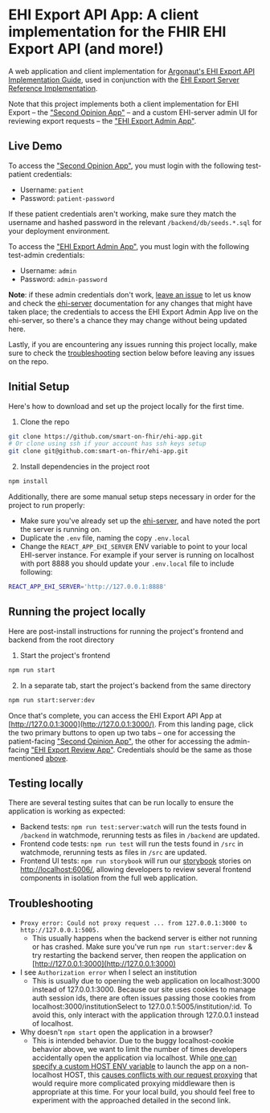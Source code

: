 # EHI Export API App: A client implementation for the FHIR EHI Export API (and more!)

A web application and client implementation for [Argonaut's EHI Export API Implementation Guide](https://build.fhir.org/ig/argonautproject/ehi-api/), used in conjunction with the [EHI Export Server Reference Implementation](https://github.com/smart-on-fhir/ehi-server).

Note that this project implements both a client implementation for EHI Export – the ["Second Opinion App"](https://ehi-app.herokuapp.com/jobs) – and a custom EHI-server admin UI for reviewing export requests – the ["EHI Export Admin App"](https://ehi-app.herokuapp.com/admin/jobs).

## Live Demo

To access the ["Second Opinion App"](https://ehi-app.herokuapp.com/jobs), you must login with the following test-patient credentials:

- Username: `patient`
- Password: `patient-password`

If these patient credentials aren't working, make sure they match the username and hashed password in the relevant `/backend/db/seeds.*.sql` for your deployment environment.

To access the ["EHI Export Admin App"](https://ehi-app.herokuapp.com/admin/jobs), you must login with the following test-admin credentials:

- Username: `admin`
- Password: `admin-password`

**Note**: if these admin credentials don't work, [leave an issue](https://github.com/smart-on-fhir/ehi-app/issues/new) to let us know and check the [ehi-server](https://github.com/smart-on-fhir/ehi-server) documentation for any changes that might have taken place; the credentials to access the EHI Export Admin App live on the ehi-server, so there's a chance they may change without being updated here.

Lastly, if you are encountering any issues running this project locally, make sure to check the [troubleshooting](#troubleshooting) section below before leaving any issues on the repo.

## Initial Setup

Here's how to download and set up the project locally for the first time.

1. Clone the repo

```sh
git clone https://github.com/smart-on-fhir/ehi-app.git
# Or clone using ssh if your account has ssh keys setup
git clone git@github.com:smart-on-fhir/ehi-app.git
```

2. Install dependencies in the project root

```sh
npm install
```

Additionally, there are some manual setup steps necessary in order for the project to run properly:

- Make sure you've already set up the [ehi-server](https://github.com/smart-on-fhir/ehi-server), and have noted the port the server is running on.
- Duplicate the `.env` file, naming the copy `.env.local`
- Change the `REACT_APP_EHI_SERVER` ENV variable to point to your local EHI-server instance. For example if your server is running on localhost with port 8888 you should update your `.env.local` file to include following:

```bash
REACT_APP_EHI_SERVER='http://127.0.0.1:8888'
```

## Running the project locally

Here are post-install instructions for running the project's frontend and backend from the root directory

1. Start the project's frontend

```sh
npm run start
```

2. In a separate tab, start the project's backend from the same directory

```sh
npm run start:server:dev
```

Once that's complete, you can access the EHI Export API App at [http://127.0.0.1:3000](http://127.0.0.1:3000/). From this landing page, click the two primary buttons to open up two tabs – one for accessing the patient-facing ["Second Opinion App"](http://127.0.0.1:3000/jobs), the other for accessing the admin-facing ["EHI Export Review App"](http://127.0.0.1:3000/admin/jobs). Credentials should be the same as those mentioned [above](#live-demo).

## Testing locally

There are several testing suites that can be run locally to ensure the application is working as expected:

- Backend tests: `npm run test:server:watch` will run the tests found in `/backend` in watchmode, rerunning tests as files in `/backend` are updated.
- Frontend code tests: `npm run test` will run the tests found in `/src` in watchmode, rerunning tests as files in `/src` are updated.
- Frontend UI tests: `npm run storybook` will run our [storybook](https://storybook.js.org/docs/react/get-started/install/) stories on [http://localhost:6006/](http://localhost:6006/), allowing developers to review several frontend components in isolation from the full web application.

## Troubleshooting

- `Proxy error: Could not proxy request ... from 127.0.0.1:3000 to http://127.0.0.1:5005.`
  - This usually happens when the backend server is either not running or has crashed. Make sure you've run `npm run start:server:dev` & try restarting the backend server, then reopen the application on [http://127.0.0.1:3000](http://127.0.0.1:3000)
- I see `Authorization error` when I select an institution
  - This is usually due to opening the web application on localhost:3000 instead of 127.0.0.1:3000. Because our site uses cookies to manage auth session ids, there are often issues passing those cookies from localhost:3000/institutionSelect to 127.0.0.1:5005/institution/:id. To avoid this, only interact with the application through 127.0.0.1 instead of localhost.
- Why doesn't `npm start` open the application in a browser?
  - This is intended behavior. Due to the buggy localhost-cookie behavior above, we want to limit the number of times developers accidentally open the application via localhost. While [one can specify a custom HOST ENV variable](https://stackoverflow.com/questions/66910287/react-npm-start-127-0-0-1-instead-of-localhost-on-windows) to launch the app on a non-localhost HOST, this [causes conflicts with our request proxying](https://stackoverflow.com/questions/70374005/invalid-options-object-dev-server-has-been-initialized-using-an-options-object) that would require more complicated proxying middleware then is appropriate at this time. For your local build, you should feel free to experiment with the approached detailed in the second link.
